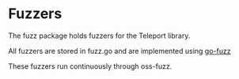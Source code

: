 # Fuzzers

The fuzz package holds fuzzers for the Teleport library.

All fuzzers are stored in fuzz.go and are implemented using [go-fuzz](https://github.com/dvyukov/go-fuzz)

These fuzzers run continuously through oss-fuzz.
